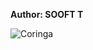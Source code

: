 <b>Author: SOOFT T</b><br>

![Coringa](https://github.com/user-attachments/assets/897f04ba-d5e0-4ed6-bf67-8f6a2b7a43d4)
